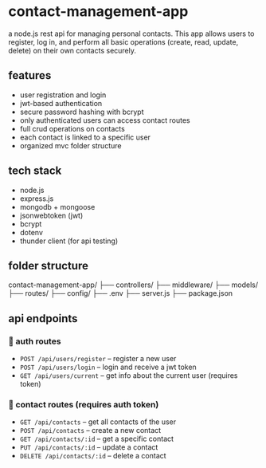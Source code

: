 # contact-management-app
a node.js rest api for managing personal contacts. This app allows users to register, log in, and perform all basic operations (create, read, update, delete) on their own contacts securely.

## features

- user registration and login
- jwt-based authentication
- secure password hashing with bcrypt
- only authenticated users can access contact routes
- full crud operations on contacts
- each contact is linked to a specific user
- organized mvc folder structure

## tech stack

- node.js
- express.js
- mongodb + mongoose
- jsonwebtoken (jwt)
- bcrypt
- dotenv
- thunder client (for api testing)

## folder structure

contact-management-app/
├── controllers/
├── middleware/
├── models/
├── routes/
├── config/
├── .env
├── server.js
├── package.json


## api endpoints

### 🔐 auth routes

- `POST /api/users/register` – register a new user
- `POST /api/users/login` – login and receive a jwt token
- `GET /api/users/current` – get info about the current user (requires token)

### 📇 contact routes (requires auth token)

- `GET /api/contacts` – get all contacts of the user
- `POST /api/contacts` – create a new contact
- `GET /api/contacts/:id` – get a specific contact
- `PUT /api/contacts/:id` – update a contact
- `DELETE /api/contacts/:id` – delete a contact


